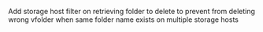 Add storage host filter on retrieving folder to delete to prevent from deleting wrong vfolder when same folder name exists on multiple storage hosts